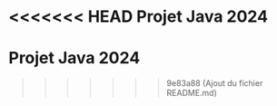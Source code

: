 <<<<<<< HEAD
Projet Java 2024
=======
# Projet Java 2024
>>>>>>> 9e83a88 (Ajout du fichier README.md)
